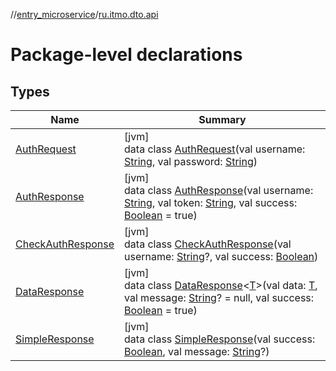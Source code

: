 //[entry_microservice](../../index.md)/[ru.itmo.dto.api](index.md)

# Package-level declarations

## Types

| Name | Summary |
|---|---|
| [AuthRequest](-auth-request/index.md) | [jvm]<br>data class [AuthRequest](-auth-request/index.md)(val username: [String](https://kotlinlang.org/api/core/kotlin-stdlib/kotlin/-string/index.html), val password: [String](https://kotlinlang.org/api/core/kotlin-stdlib/kotlin/-string/index.html)) |
| [AuthResponse](-auth-response/index.md) | [jvm]<br>data class [AuthResponse](-auth-response/index.md)(val username: [String](https://kotlinlang.org/api/core/kotlin-stdlib/kotlin/-string/index.html), val token: [String](https://kotlinlang.org/api/core/kotlin-stdlib/kotlin/-string/index.html), val success: [Boolean](https://kotlinlang.org/api/core/kotlin-stdlib/kotlin/-boolean/index.html) = true) |
| [CheckAuthResponse](-check-auth-response/index.md) | [jvm]<br>data class [CheckAuthResponse](-check-auth-response/index.md)(val username: [String](https://kotlinlang.org/api/core/kotlin-stdlib/kotlin/-string/index.html)?, val success: [Boolean](https://kotlinlang.org/api/core/kotlin-stdlib/kotlin/-boolean/index.html)) |
| [DataResponse](-data-response/index.md) | [jvm]<br>data class [DataResponse](-data-response/index.md)&lt;[T](-data-response/index.md)&gt;(val data: [T](-data-response/index.md), val message: [String](https://kotlinlang.org/api/core/kotlin-stdlib/kotlin/-string/index.html)? = null, val success: [Boolean](https://kotlinlang.org/api/core/kotlin-stdlib/kotlin/-boolean/index.html) = true) |
| [SimpleResponse](-simple-response/index.md) | [jvm]<br>data class [SimpleResponse](-simple-response/index.md)(val success: [Boolean](https://kotlinlang.org/api/core/kotlin-stdlib/kotlin/-boolean/index.html), val message: [String](https://kotlinlang.org/api/core/kotlin-stdlib/kotlin/-string/index.html)?) |
